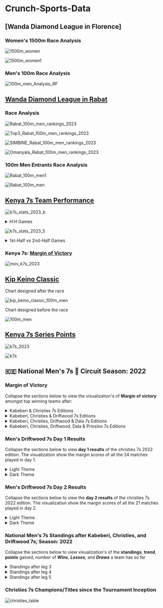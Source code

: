 # Crunch-Sports-Data

## [Wanda Diamond League in Florence]

### Women's 1500m Race Analysis

![1500m_women](https://github.com/manassehoduor/Crunch-Sports-Data/assets/20558188/5ca16dff-4772-4049-bb01-8c1ff375b465)

![1500m_women1](https://github.com/manassehoduor/Crunch-Sports-Data/assets/20558188/fd352c23-d0bf-43bd-8a43-21fd80a50a5a)

### Men's 100m Race Analysis

![100m_men_Analysis_RF](https://github.com/manassehoduor/Crunch-Sports-Data/assets/20558188/7f86f62b-53c3-4804-8235-ee4c5a2fa959)


## [Wanda Diamond League in Rabat](https://github.com/manassehoduor/Crunch-Sports-Data/tree/main/Track%20%26%20Field%20Sports/Men/100%20m)

### Race Analysis

![Rabat_100m_men_rankings_2023](https://github.com/manassehoduor/Crunch-Sports-Data/assets/20558188/07cfa635-fa36-4b3b-bd7c-32b04b8e96ff)


![Top3_Rabat_100m_men_rankings_2023](https://github.com/manassehoduor/Crunch-Sports-Data/assets/20558188/0312788c-cb3b-45d4-9674-45a7ce8372b2)


![SIMBINE_Rabat_100m_men_rankings_2023](https://github.com/manassehoduor/Crunch-Sports-Data/assets/20558188/a7bcf3b8-cb3b-4317-ac0a-d2eff21fd8ec)


![Omanyala_Rabat_100m_men_rankings_2023](https://github.com/manassehoduor/Crunch-Sports-Data/assets/20558188/702b3f76-8d92-4994-805b-c499cfd014e2)

### 100m Men Entrants Race Analysis

![Rabat_100m_men1](https://github.com/manassehoduor/Crunch-Sports-Data/assets/20558188/d8373028-3afa-4af7-b5cc-c3a94c095b7f)

![Rabat_100m_men](https://github.com/manassehoduor/Crunch-Sports-Data/assets/20558188/c7e4e2f6-9e14-477b-bbd1-567d65d96486)

## [Kenya 7s Team Performance](https://github.com/manassehoduor/Crunch-Sports-Data/tree/main/Kenya_7s/Season_2023)

![k7s_stats_2023_b](https://github.com/manassehoduor/Crunch-Sports-Data/assets/20558188/cd43b54e-a4d2-4a7c-bfbe-97ed68865490)

<details><summary>H:H Games</summary>

![k7s_stats_2023_a](https://github.com/manassehoduor/Crunch-Sports-Data/assets/20558188/791d6678-bfbf-463d-b66c-e1fad55f33da)

</details>

![k7s_stats_2023_5](https://github.com/manassehoduor/Crunch-Sports-Data/assets/20558188/5e4e00da-c1cf-4bec-97fc-4217a124732d)

<details><summary>1st-Half vs 2nd-Half Games</summary>

![k7s_stats_2023_1](https://github.com/manassehoduor/Crunch-Sports-Data/assets/20558188/58fd9b96-f9d8-4691-9eda-cc611f4f61f1)
![k7s_stats_2023_2](https://github.com/manassehoduor/Crunch-Sports-Data/assets/20558188/9b0e4bac-fc88-40b7-9aab-531d84d49ab1)
![k7s_stats_2023_3](https://github.com/manassehoduor/Crunch-Sports-Data/assets/20558188/983f145e-b723-4986-b143-59e6b13befcc)
![k7s_stats_2023_4](https://github.com/manassehoduor/Crunch-Sports-Data/assets/20558188/80c18ecc-816f-4eee-9baa-ff213bb8b159)
![k7s_stats_2023_6](https://github.com/manassehoduor/Crunch-Sports-Data/assets/20558188/9e637218-8653-4aa1-a9b3-79a7048dcdea)
 
</details>

### Kenya 7s: [Margin of Victory]((https://github.com/manassehoduor/Crunch-Sports-Data/tree/main/Kenya_7s/Season_2023))

![mov_k7s_2023](https://github.com/manassehoduor/Crunch-Sports-Data/assets/20558188/31a9c9ac-6c58-4a97-9b35-5ec4fd64e3b7)

## [Kip Keino Classic](https://github.com/manassehoduor/Crunch-Sports-Data/tree/main/Track%20%26%20Field%20Sports/Men/100%20m)

Chart designed after the race

![kip_keino_classic_100m_men](https://github.com/manassehoduor/Crunch-Sports-Data/assets/20558188/213e4685-9323-4612-8dad-7226e287ae2f)

Chart designed before the race

![100m_men](https://github.com/manassehoduor/Crunch-Sports-Data/assets/20558188/307045fc-9d89-4df9-b7cb-42c603206243)

## [Kenya 7s Series Points](https://github.com/manassehoduor/Crunch-Sports-Data/tree/main/Kenya_7s/Season_2023)

![k7s_2023](https://github.com/manassehoduor/Crunch-Sports-Data/assets/20558188/d0a5c176-ad4b-4a1a-9ddd-e8fc8e3e7060)

![k7s](https://github.com/manassehoduor/Crunch-Sports-Data/assets/20558188/31fa1ffd-de8c-458b-aa68-8cf82a5bafe9)

## :kenya: National Men's 7s :rugby_football: Circuit Season: 2022

### Margin of Victory

Collapse the sections below to view the visualization's of **Margin of victory** amongst top winning teams after:

<details><summary>Kabeberi & Christies 7s Editions</summary>
  
![#Margin of Victory](https://user-images.githubusercontent.com/20558188/174490282-ced7842b-0811-4226-8b6d-62918f4df1dc.png)
  
</details>

<details><summary>Kabeberi, Christies & Driftwood 7s Editions</summary> 
  
![#Margin of Victory#3](https://user-images.githubusercontent.com/20558188/175767561-0f401dd7-d53f-4e19-8fbf-d7d3e812272f.png)
  
</details>

<details><summary>Kabeberi, Christies, Driftwood & Dala 7s Editions</summary>
  
![#Margin of Victory#4](https://user-images.githubusercontent.com/20558188/177976668-cd3e03f8-519a-4dd9-8c78-069d13f59892.png)
  
</details>

<details><summary>Kabeberi, Christies, Driftwood, Dala & Prinsloo 7s Editions</summary>
  
![#Margin of Victory#5](https://user-images.githubusercontent.com/20558188/178668239-18e28694-3d0c-4ca2-a6ab-bab69780dda1.png)
  
</details>

### Men's Driftwood 7s Day 1 Results

Collapse the sections below to view **day 1 results** of the christies 7s 2022 edition. The visualization show the margin scores of all the 24 matches played in day 1.

<details><summary>Light Theme</summary>

![2022_Driftwood7s_D1](https://user-images.githubusercontent.com/20558188/174490398-8453cc02-da4a-4c80-a564-62cd1dbbfd9f.png)

</details>

<details><summary>Dark Theme</summary>

![2022_Driftwood7s_D2](https://user-images.githubusercontent.com/20558188/174490410-a01dfc97-1c43-4378-9313-1e49580df038.png)

</details>

### Men's Driftwood 7s Day 2 Results

Collapse the sections below to view the **day 2 results** of the christies 7s 2022 edition. The visualization show the margin scores of all the 21 matches played in day 2.

<details><summary>Light Theme</summary>

![2022_Driftwood7s_D2_f](https://user-images.githubusercontent.com/20558188/174519029-b095458c-7383-498c-ad8a-96a8e75f714e.png)

</details>

<details><summary>Dark Theme</summary>

![2022_Driftwood7s_D2f](https://user-images.githubusercontent.com/20558188/174519049-6f74d6db-dae0-4924-8fe5-d60f571d4929.png)

</details>

### National Men's 7s Standings after Kabeberi, Christies, and Driftwood 7s; Season: 2022

Collapse the sections below to view visualization's of the **standings**, **trend**, **points** gained, number of ***Wins***, ***Losses***, and ***Draws*** a team has so far

<details><summary>Standings after leg 3</summary>
  
![standings_rnd3_A](https://user-images.githubusercontent.com/20558188/175366733-e2a73483-5d1f-431d-9e34-736c2f8b008d.png)

![standings_rnd3_B](https://user-images.githubusercontent.com/20558188/175366748-58da4f46-9d83-45d3-93b6-c28e5bea1dd4.png)

</details>

<details><summary>Standings after leg 4</summary>

![standings_rnd4_A](https://user-images.githubusercontent.com/20558188/177495578-a124fe09-fbd1-4cd2-ba56-d78d039cb039.png)

![standings_rnd4_B](https://user-images.githubusercontent.com/20558188/177495567-9a443771-bb60-44e4-9b21-78d1dfca3372.png)

</details>

<details><summary>Standings after leg 5</summary>

![standings_rnd5_A](https://user-images.githubusercontent.com/20558188/178668569-38cc8171-d06d-4af4-829e-700e576681dc.png)

![standings_rnd5_B](https://user-images.githubusercontent.com/20558188/178668575-2fbc2a03-998d-4afb-b316-4ee28a01ae23.png)

</details>

### Christies 7s Champions/Titles since the Tournament Inception

![christies_table](https://user-images.githubusercontent.com/20558188/175368160-0f04b78e-4811-4b4b-ac1d-aeaeb0601b7c.png)


